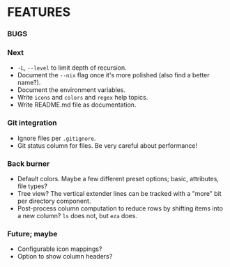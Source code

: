 # FEATURES

### BUGS

### Next
- `-L`, `--level` to limit depth of recursion.
- Document the `--nix` flag once it's more polished (also find a better name?).
- Document the environment variables.
- Write `icons` and `colors` and `regex` help topics.
- Write README.md file as documentation.

### Git integration
- Ignore files per `.gitignore`.
- Git status column for files.  Be very careful about performance!

### Back burner
- Default colors.  Maybe a few different preset options; basic, attributes, file types?
- Tree view?  The vertical extender lines can be tracked with a "more" bit per directory component.
- Post-process column computation to reduce rows by shifting items into a new column?  `ls` does not, but `eza` does.

### Future; maybe
- Configurable icon mappings?
- Option to show column headers?

